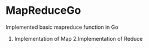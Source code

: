 # MapReduceGo
Implemented basic mapreduce function in Go
1. Implementation of Map
2.Implementation of Reduce
